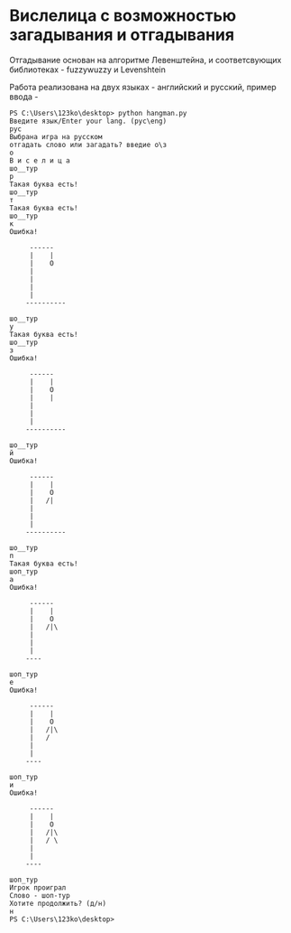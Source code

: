 # Вислелица с возможностью загадывания и отгадывания 
Отгадывание основан на алгоритме Левенштейна, и соответсвующих библиотеках - fuzzywuzzy и Levenshtein 

Работа реализована на двух языках - английский и русский, пример ввода -
```
PS C:\Users\123ko\desktop> python hangman.py
Введите язык/Enter your lang. (рус\eng)
рус
Выбрана игра на русском
отгадать слово или загадать? введие о\з
о
В и с е л и ц а
шо__тур
р
Такая буква есть!
шо__тур
т
Такая буква есть!
шо__тур
к
Ошибка!

     ------
     |    |
     |    O
     |
     |
     |
     |
    ----------

шо__тур
у
Такая буква есть!
шо__тур
з
Ошибка!

     ------
     |    |
     |    O
     |    |
     |
     |
     |
    ----------

шо__тур
й
Ошибка!

     ------
     |    |
     |    O
     |   /|
     |
     |
     |
    ----------

шо__тур
п
Такая буква есть!
шоп_тур
а
Ошибка!

     ------
     |    |
     |    O
     |   /|\
     |
     |
     |
    ----

шоп_тур
е
Ошибка!

     ------
     |    |
     |    O
     |   /|\
     |   /
     |
     |
    ----

шоп_тур
и
Ошибка!

     ------
     |    |
     |    O
     |   /|\
     |   / \
     |
     |
    ----

шоп_тур
Игрок проиграл
Слово - шоп-тур
Хотите продолжить? (д/н)
н
PS C:\Users\123ko\desktop> 
```
